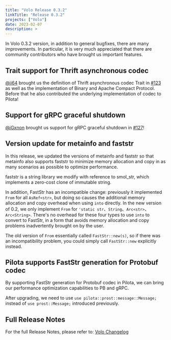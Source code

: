 ```yaml
---
title: "Volo Release 0.3.2"
linkTitle: "Release 0.3.2"
projects: ["Volo"]
date: 2023-02-07
description: >
---
```


In Volo 0.3.2 version, in addition to general bugfixes, there are many improvements.
In particular, it is very much appreciated that there are community contributors who have brought us important features.

## Trait support for Thrift asynchronous codec

[@ii64](https://github.com/ii64) brought us the definition of Thrift asynchronous codec Trait in [#123](https://github.com/cloudwego/volo/pull/123) as well as the implementation of Binary and Apache Compact Protocol.
Before that he also contributed the underlying implementation of codec to Pilota!

## Support for gRPC graceful shutdown

[@iGxnon](https://github.com/iGxnon) brought us support for gRPC graceful shutdown in [#127](https://github.com/cloudwego/volo/pull/127)!

## Version update for metainfo and faststr

In this release, we updated the versions of metainfo and faststr so that metainfo also supports faststr to minimize memory allocation and copy in as many scenarios as possible to optimize performance.

faststr is a string library we modify with reference to smol_str, which implements a zero-cost clone of immutable string.

In addition, FastStr has an incompatible change: previously it implemented `From` for all `AsRef<str>`, but doing so causes the additional memory allocation and copy overhead when using `into` directly.
In the new version of 0.2, we only implement `From` for `'static str`、`String`、`Arc<str>`、`Arc<String>`.
There's no overhead for these four types to use `into` to convert to FastStr, in a form that avoids memory allocation and copy problems inadvertently brought on by the user.

The old version of `From` essentially called `FastStr::new(s)`, so if there was an incompatibility problem, you could simply call `FastStr::new` explicitly instead.

## Pilota supports FastStr generation for Protobuf codec

By supporting FastStr generation for Protobuf codec in Pilota, we can bring our performance optimization capabilities to PB and gRPC.

After upgrading, we need to use `use pilota::prost::message::Message;` instead of `use prost::Message;` introduced previously.

## Full Release Notes

For the full Release Notes, please refer to: [Volo Changelog](https://github.com/cloudwego/volo/compare/volo-0.3.0...volo-0.3.2)
